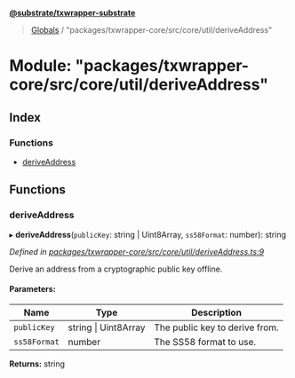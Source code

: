 **[@substrate/txwrapper-substrate](../README.md)**

> [Globals](../globals.md) / "packages/txwrapper-core/src/core/util/deriveAddress"

# Module: "packages/txwrapper-core/src/core/util/deriveAddress"

## Index

### Functions

* [deriveAddress](_packages_txwrapper_core_src_core_util_deriveaddress_.md#deriveaddress)

## Functions

### deriveAddress

▸ **deriveAddress**(`publicKey`: string \| Uint8Array, `ss58Format`: number): string

*Defined in [packages/txwrapper-core/src/core/util/deriveAddress.ts:9](https://github.com/paritytech/txwrapper-core/blob/95825c7/packages/txwrapper-core/src/core/util/deriveAddress.ts#L9)*

Derive an address from a cryptographic public key offline.

#### Parameters:

Name | Type | Description |
------ | ------ | ------ |
`publicKey` | string \| Uint8Array | The public key to derive from. |
`ss58Format` | number | The SS58 format to use.  |

**Returns:** string
